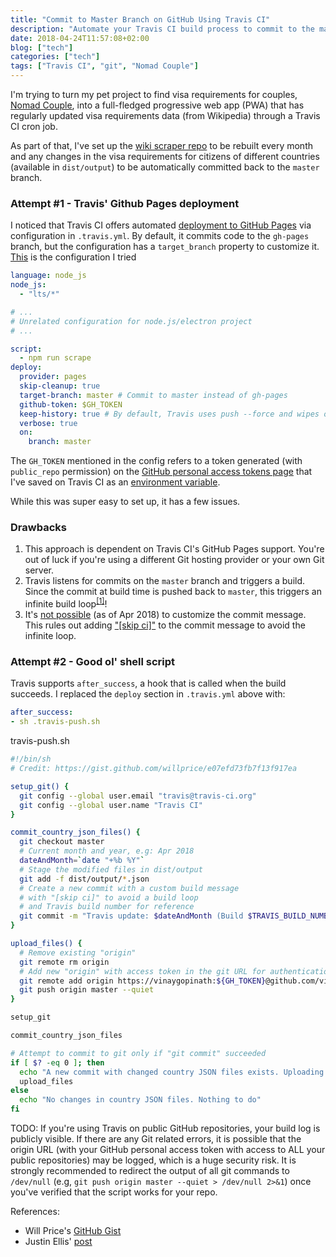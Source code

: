```yaml
---
title: "Commit to Master Branch on GitHub Using Travis CI"
description: "Automate your Travis CI build process to commit to the master branch of your repo on Git/GitHub"
date: 2018-04-24T11:57:08+02:00
blog: ["tech"]
categories: ["tech"]
tags: ["Travis CI", "git", "Nomad Couple"]
---
```


I'm trying to turn my pet project to find visa requirements for couples, [Nomad Couple](https://vinaygopinath.github.io/NomadCouple), into a full-fledged progressive web app (PWA) that has regularly updated visa requirements data (from Wikipedia) through a Travis CI cron job.

As part of that, I've set up the [wiki scraper repo](https://github.com/vinaygopinath/visa-req-wiki-scraper) to be rebuilt every month and any changes in the visa requirements for citizens of different countries (available in `dist/output`) to be automatically committed back to the `master` branch.

### Attempt #1 - Travis' Github Pages deployment

I noticed that Travis CI offers automated [deployment to GitHub Pages](https://docs.travis-ci.com/user/deployment/pages/) via configuration in `.travis.yml`. By default, it commits code to the `gh-pages` branch, but the configuration has a `target_branch` property to customize it. [This](https://github.com/vinaygopinath/visa-req-wiki-scraper/blob/698b7617bbc4ba2382efe57f263c428a5a685c87/.travis.yml) is the configuration I tried

```yaml
language: node_js
node_js:
  - "lts/*"

# ...
# Unrelated configuration for node.js/electron project
# ...

script:
  - npm run scrape
deploy:
  provider: pages
  skip-cleanup: true
  target-branch: master # Commit to master instead of gh-pages
  github-token: $GH_TOKEN
  keep-history: true # By default, Travis uses push --force and wipes out commit history
  verbose: true
  on:
    branch: master
```

The `GH_TOKEN` mentioned in the config refers to a token generated (with `public_repo` permission) on the [GitHub personal access tokens page](https://github.com/settings/tokens) that I've saved on Travis CI as an [environment variable](https://docs.travis-ci.com/user/environment-variables#Defining-Variables-in-Repository-Settings).

While this was super easy to set up, it has a few issues.

### Drawbacks

1. This approach is dependent on Travis CI's GitHub Pages support. You're out of luck if you're using a different Git hosting provider or your own Git server.
2. Travis listens for commits on the `master` branch and triggers a build. Since the commit at build time is pushed back to `master`, this triggers an infinite build loop<sup>[[1]](https://github.com/travis-ci/travis-ci/issues/9329)</sup>!
3. It's [not possible](https://github.com/travis-ci/travis-ci/issues/9287) (as of Apr 2018) to customize the commit message. This rules out adding ["[skip ci]"](https://docs.travis-ci.com/user/customizing-the-build#Skipping-a-build) to the commit message to avoid the infinite loop.

### Attempt #2 - Good ol' shell script

Travis supports `after_success`, a hook that is called when the build succeeds. I replaced the `deploy` section in `.travis.yml` above with:

```yaml
after_success:
- sh .travis-push.sh
```

travis-push.sh
```bash
#!/bin/sh
# Credit: https://gist.github.com/willprice/e07efd73fb7f13f917ea

setup_git() {
  git config --global user.email "travis@travis-ci.org"
  git config --global user.name "Travis CI"
}

commit_country_json_files() {
  git checkout master
  # Current month and year, e.g: Apr 2018
  dateAndMonth=`date "+%b %Y"`
  # Stage the modified files in dist/output
  git add -f dist/output/*.json
  # Create a new commit with a custom build message
  # with "[skip ci]" to avoid a build loop
  # and Travis build number for reference
  git commit -m "Travis update: $dateAndMonth (Build $TRAVIS_BUILD_NUMBER)" -m "[skip ci]"
}

upload_files() {
  # Remove existing "origin"
  git remote rm origin
  # Add new "origin" with access token in the git URL for authentication
  git remote add origin https://vinaygopinath:${GH_TOKEN}@github.com/vinaygopinath/visa-req-wiki-scraper.git > /dev/null 2>&1
  git push origin master --quiet
}

setup_git

commit_country_json_files

# Attempt to commit to git only if "git commit" succeeded
if [ $? -eq 0 ]; then
  echo "A new commit with changed country JSON files exists. Uploading to GitHub"
  upload_files
else
  echo "No changes in country JSON files. Nothing to do"
fi
```

TODO: If you're using Travis on public GitHub repositories, your build log is publicly visible. If there are any Git related errors, it is possible that the origin URL (with your GitHub personal access token with access to ALL your public repositories) may be logged, which is a huge security risk. It is strongly recommended to redirect the output of all git commands to `/dev/null` (e.g, `git push origin master --quiet > /dev/null 2>&1`) once you've verified that the script works for your repo.

References:
* Will Price's [GitHub Gist](https://gist.github.com/willprice/e07efd73fb7f13f917ea)
* Justin Ellis' [post](https://jellis18.github.io/post/2017-12-03-continuous-integration-hugo/)